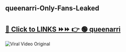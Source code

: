 
 ## queenarri-Only-Fans-Leaked

# <h2><a href="https://clipsfans.com/queenarri&ref=git">🔗 Click to LINKS ⏩⏩ 👉 🟢 queenarri </a></h2>

<a href="https://clipsfans.com/queenarri&ref=git" rel="nofollow" data-target="animated-image.originalLink"><img src="https://i.ibb.co.com/xMMVF88/686577567.gif" alt="Viral Video Original" style="max-width: 100%; display: inline-block;" data-target="animated-image.originalImage"></a>
